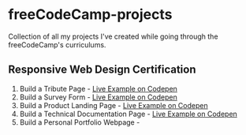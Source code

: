 # freeCodeCamp-projects
Collection of all my projects I've created while going through the freeCodeCamp's curriculums.

## Responsive Web Design Certification

1. Build a Tribute Page - [Live Example on Codepen](https://codepen.io/dyarawilliams/full/PozGapR)
2. Build a Survey Form - [Live Example on Codepen](https://codepen.io/dyarawilliams/full/BazQMow)
3. Build a Product Landing Page - [Live Example on Codepen](https://codepen.io/dyarawilliams/full/GRqXyqy)
4. Build a Technical Documentation Page - [Live Example on Codepen](https://codepen.io/dyarawilliams/full/LYZaVeZ)
5. Build a Personal Portfolio Webpage -
